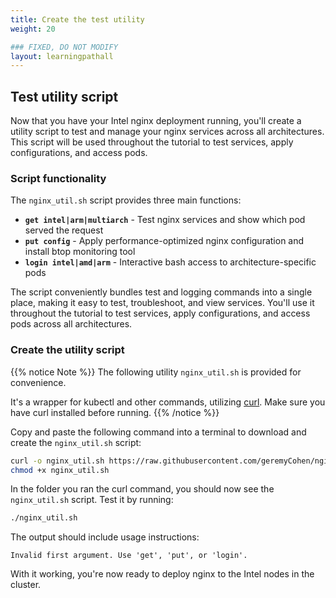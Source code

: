 ```yaml
---
title: Create the test utility
weight: 20

### FIXED, DO NOT MODIFY
layout: learningpathall
---
```


## Test utility script

Now that you have your Intel nginx deployment running, you'll create a utility script to test and manage your nginx services across all architectures. This script will be used throughout the tutorial to test services, apply configurations, and access pods.

### Script functionality

The `nginx_util.sh` script provides three main functions:

- **`get intel|arm|multiarch`** - Test nginx services and show which pod served the request
- **`put config`** - Apply performance-optimized nginx configuration and install btop monitoring tool
- **`login intel|amd|arm`** - Interactive bash access to architecture-specific pods

The script conveniently bundles test and logging commands into a single place, making it easy to test, troubleshoot, and view services. You'll use it throughout the tutorial to test services, apply configurations, and access pods across all architectures.


### Create the utility script

{{% notice Note %}}
The following utility `nginx_util.sh` is provided for convenience. 

It's a wrapper for kubectl and other commands, utilizing [curl](https://curl.se/).  Make sure you have curl installed before running.
{{% /notice %}}

Copy and paste the following command into a terminal to download and create the `nginx_util.sh` script:

```bash
curl -o nginx_util.sh https://raw.githubusercontent.com/geremyCohen/nginxOnAKS/refs/heads/main/nginx_util.sh
chmod +x nginx_util.sh
```

In the folder you ran the curl command, you should now see the `nginx_util.sh` script. Test it by running:

```bash
./nginx_util.sh
```

The output should include usage instructions:
```output
Invalid first argument. Use 'get', 'put', or 'login'.
```

With it working, you're now ready to deploy nginx to the Intel nodes in the cluster.